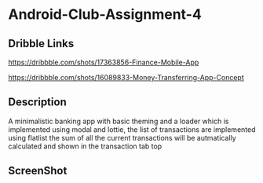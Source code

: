 # Android-Club-Assignment-4
## Dribble Links
https://dribbble.com/shots/17363856-Finance-Mobile-App

https://dribbble.com/shots/16089833-Money-Transferring-App-Concept
## Description
A minimalistic banking app with basic theming and a loader which is implemented using modal and lottie, the list of transactions are implemented using flatlist the sum of all the current transactions will be autmatically calculated and shown in the transaction tab top 
## ScreenShot
